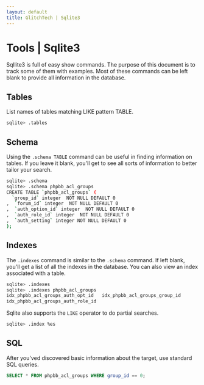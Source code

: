```yaml
---
layout: default
title: GlitchTech | Sqlite3
---
```


# Tools | Sqlite3
Sqllite3 is full of easy show commands.
The purpose of this document is to track some of them with examples.
Most of these commands can be left blank to provide all information in the database.

## Tables
List names of tables matching LIKE pattern TABLE.
```bash
sqlite> .tables
```

## Schema
Using the `.schema TABLE` command can be useful in finding information on tables.
If you leave it blank, you'll get to see all sorts of information to better tailor your search.
```bash
sqlite> .schema
sqlite> .schema phpbb_acl_groups
CREATE TABLE `phpbb_acl_groups` (
  `group_id` integer  NOT NULL DEFAULT 0
,  `forum_id` integer  NOT NULL DEFAULT 0
,  `auth_option_id` integer  NOT NULL DEFAULT 0
,  `auth_role_id` integer  NOT NULL DEFAULT 0
,  `auth_setting` integer NOT NULL DEFAULT 0
);
```

## Indexes
The `.indexes` command is similar to the `.schema` command.
If left blank, you'll get a list of all the indexes in the database.
You can also view an index associated with a table.
```bash
sqlite> .indexes
sqlite> .indexes phpbb_acl_groups
idx_phpbb_acl_groups_auth_opt_id   idx_phpbb_acl_groups_group_id
idx_phpbb_acl_groups_auth_role_id
```
Sqlite also supports the `LIKE` operator to do partial searches.
```bash
sqlite> .index %es
```

## SQL
After you'ved discovered basic information about the target, use standard SQL queries.
```sql
SELECT * FROM phpbb_acl_groups WHERE group_id == 0;
```
